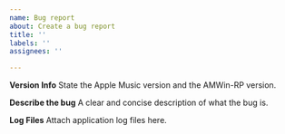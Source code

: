 ```yaml
---
name: Bug report
about: Create a bug report
title: ''
labels: ''
assignees: ''

---
```


**Version Info**
State the Apple Music version and the AMWin-RP version.

**Describe the bug**
A clear and concise description of what the bug is.

**Log Files**
Attach application log files here.
